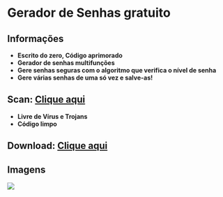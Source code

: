 # Gerador de Senhas gratuito

## Informações
- **Escrito do zero, Código aprimorado**
- **Gerador de senhas multifunções**
- **Gere senhas seguras com o algoritmo que verifica o nível de senha**
- **Gere várias senhas de uma só vez e salve-as!**

## Scan: [Clique aqui](https://www.virustotal.com/#/file/caba66d9161641250089099a666e4ff8acb301fda50e0d680949b96c7609e5e8/detection)
- **Livre de Vírus e Trojans**
- **Código limpo**

## Download: [Clique aqui](https://drive.google.com/uc?authuser=0&id=1bpKwEVd3P_BtGvMgk_GNIlIFv2fuoa4D&export=download)

## Imagens
<img align="center" src="https://i.imgur.com/8bTzWze.png"/>